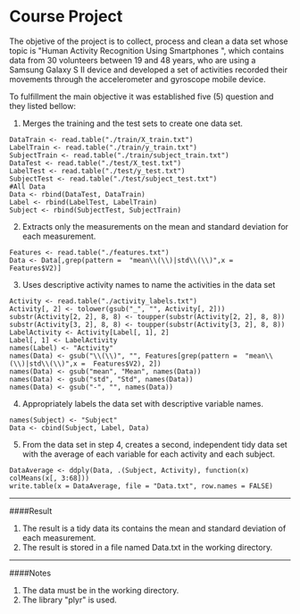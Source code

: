 # Course Project

The objetive of the project is to collect, process and clean a data set whose topic is "Human Activity Recognition Using Smartphones ", which contains data from 30 volunteers between 19 and 48 years, who are using a Samsung Galaxy S II device and developed a set of activities recorded their movements through the accelerometer and gyroscope mobile device.

To fulfillment the main objective it was established five (5) question and they listed bellow:

1) Merges the training and the test sets to create one data set.
```
DataTrain <- read.table("./train/X_train.txt")
LabelTrain <- read.table("./train/y_train.txt")
SubjectTrain <- read.table("./train/subject_train.txt")
DataTest <- read.table("./test/X_test.txt")
LabelTest <- read.table("./test/y_test.txt")
SubjectTest <- read.table("./test/subject_test.txt")
#All Data
Data <- rbind(DataTest, DataTrain)
Label <- rbind(LabelTest, LabelTrain)
Subject <- rbind(SubjectTest, SubjectTrain)
```


2. Extracts only the measurements on the mean and standard deviation for each measurement.
```
Features <- read.table("./features.txt")
Data <- Data[,grep(pattern =  "mean\\(\\)|std\\(\\)",x =  Features$V2)]
```

3. Uses descriptive activity names to name the activities in the data set
```
Activity <- read.table("./activity_labels.txt")
Activity[, 2] <- tolower(gsub("_", "", Activity[, 2]))
substr(Activity[2, 2], 8, 8) <- toupper(substr(Activity[2, 2], 8, 8))
substr(Activity[3, 2], 8, 8) <- toupper(substr(Activity[3, 2], 8, 8))
LabelActivity <- Activity[Label[, 1], 2]
Label[, 1] <- LabelActivity
names(Label) <- "Activity"
names(Data) <- gsub("\\(\\)", "", Features[grep(pattern =  "mean\\(\\)|std\\(\\)",x =  Features$V2), 2])
names(Data) <- gsub("mean", "Mean", names(Data))
names(Data) <- gsub("std", "Std", names(Data))
names(Data) <- gsub("-", "", names(Data))
```

4. Appropriately labels the data set with descriptive variable names.
```
names(Subject) <- "Subject"
Data <- cbind(Subject, Label, Data)
```

5. From the data set in step 4, creates a second, independent tidy data set with the average of each variable for each activity and each subject.
```
DataAverage <- ddply(Data, .(Subject, Activity), function(x) colMeans(x[, 3:68]))
write.table(x = DataAverage, file = "Data.txt", row.names = FALSE)
```

___
####Result
1. The result is a tidy data its contains the mean and standard deviation of each measurement.
2. The result is stored in a file named Data.txt in the working directory.

___
####Notes
1. The data must be in the working directory.
2. The library "plyr" is used.
